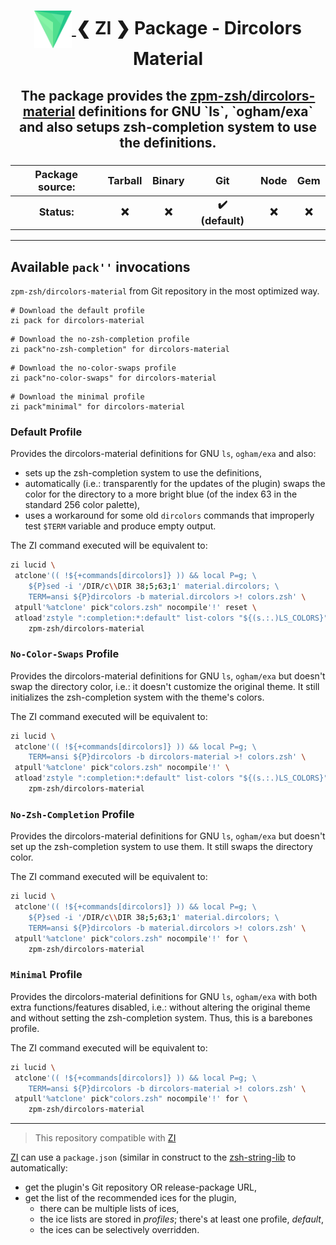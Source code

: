 <div align="center"><h1>
  <p><a href="https://github.com/z-shell/zi">
    <img align="center" src="https://github.com/z-shell/zi/raw/main/docs/images/logo.svg" alt="Logo" width="60px" height="60px" />
  </a> ❮ ZI ❯ Package - Dircolors Material </p></h1>

  <h2 align="center">
  <p> The package provides the <a href="https://github.com/zpm-zsh/dircolors-material">zpm-zsh/dircolors-material</a> definitions for GNU `ls`, `ogham/exa` and also setups zsh-completion system to use the definitions. </p>
  </h2>
  
  <h3 align="center">

| **Package source:** | Tarball | Binary |             Git              | Node | Gem |
| :-----------------: | :-----: | :----: | :--------------------------: | :--: | :-: |
|     **Status:**     |   :x:   |  :x:   | :heavy_check_mark: (default) | :x:  | :x: |

  </h3></div><hr />

## Available `pack''` invocations

`zpm-zsh/dircolors-material` from Git repository in the most optimized way.

```shell
# Download the default profile
zi pack for dircolors-material
```

```shell
# Download the no-zsh-completion profile
zi pack"no-zsh-completion" for dircolors-material
```

```shell
# Download the no-color-swaps profile
zi pack"no-color-swaps" for dircolors-material
```

```shell
# Download the minimal profile
zi pack"minimal" for dircolors-material
```

### Default Profile

Provides the dircolors-material definitions for GNU `ls`, `ogham/exa` and also:

- sets up the zsh-completion system to use the definitions,
- automatically (i.e.: transparently for the updates of the plugin) swaps the
  color for the directory to a more bright blue (of the index 63 in the standard
  256 color palette),
- uses a workaround for some old `dircolors` commands that improperly test
  `$TERM` variable and produce empty output.

The ZI command executed will be equivalent to:

```zsh
zi lucid \
 atclone'(( !${+commands[dircolors]} )) && local P=g; \
    ${P}sed -i '/DIR/c\\DIR 38;5;63;1' material.dircolors; \
    TERM=ansi ${P}dircolors -b material.dircolors >! colors.zsh' \
 atpull'%atclone' pick"colors.zsh" nocompile'!' reset \
 atload'zstyle ":completion:*:default" list-colors "${(s.:.)LS_COLORS}";' for \
    zpm-zsh/dircolors-material
```

### `No-Color-Swaps` Profile

Provides the dircolors-material definitions for GNU `ls`, `ogham/exa` but
doesn't swap the directory color, i.e.: it doesn't customize the original theme.
It still initializes the zsh-completion system with the theme's colors.

The ZI command executed will be equivalent to:

```zsh
zi lucid \
 atclone'(( !${+commands[dircolors]} )) && local P=g; \
    TERM=ansi ${P}dircolors -b dircolors-material >! colors.zsh' \
 atpull'%atclone' pick"colors.zsh" nocompile'!' \
 atload'zstyle ":completion:*:default" list-colors "${(s.:.)LS_COLORS}";' for \
    zpm-zsh/dircolors-material
```

### `No-Zsh-Completion` Profile

Provides the dircolors-material definitions for GNU `ls`, `ogham/exa` but
doesn't set up the zsh-completion system to use them. It still swaps the
directory color.

The ZI command executed will be equivalent to:

```zsh
zi lucid \
 atclone'(( !${+commands[dircolors]} )) && local P=g; \
    ${P}sed -i '/DIR/c\\DIR 38;5;63;1' material.dircolors; \
    TERM=ansi ${P}dircolors -b material.dircolors >! colors.zsh' \
 atpull'%atclone' pick"colors.zsh" nocompile'!' for \
    zpm-zsh/dircolors-material
```

### `Minimal` Profile

Provides the dircolors-material definitions for GNU `ls`, `ogham/exa` with both
extra functions/features disabled, i.e.: without altering the original theme and
without setting the zsh-completion system. Thus, this is a barebones profile.

The ZI command executed will be equivalent to:

```zsh
zi lucid \
 atclone'(( !${+commands[dircolors]} )) && local P=g; \
    TERM=ansi ${P}dircolors -b dircolors-material >! colors.zsh' \
 atpull'%atclone' pick"colors.zsh" nocompile'!' for \
    zpm-zsh/dircolors-material
```

---

> This repository compatible with [ZI](https://github.com/z-shell/zi)

[ZI](https://github.com/z-shell/zi) can use a `package.json` (similar in construct to the [zsh-string-lib](https://github.com/z-shell/zsh-string-lib) to automatically:

- get the plugin's Git repository OR release-package URL,
- get the list of the recommended ices for the plugin,
  - there can be multiple lists of ices,
  - the ice lists are stored in _profiles_; there's at least one profile, _default_,
  - the ices can be selectively overridden.
